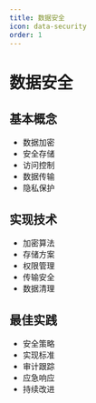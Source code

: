 ```yaml
---
title: 数据安全
icon: data-security
order: 1
---
```


# 数据安全

## 基本概念
- 数据加密
- 安全存储
- 访问控制
- 数据传输
- 隐私保护

## 实现技术
- 加密算法
- 存储方案
- 权限管理
- 传输安全
- 数据清理

## 最佳实践
- 安全策略
- 实现标准
- 审计跟踪
- 应急响应
- 持续改进
